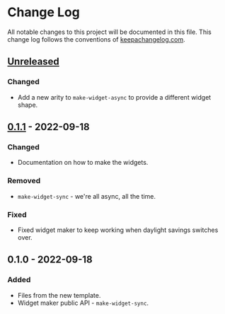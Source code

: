 # Change Log
All notable changes to this project will be documented in this file. This change log follows the conventions of [keepachangelog.com](http://keepachangelog.com/).

## [Unreleased]
### Changed
- Add a new arity to `make-widget-async` to provide a different widget shape.

## [0.1.1] - 2022-09-18
### Changed
- Documentation on how to make the widgets.

### Removed
- `make-widget-sync` - we're all async, all the time.

### Fixed
- Fixed widget maker to keep working when daylight savings switches over.

## 0.1.0 - 2022-09-18
### Added
- Files from the new template.
- Widget maker public API - `make-widget-sync`.

[Unreleased]: https://sourcehost.site/your-name/robot-name/compare/0.1.1...HEAD
[0.1.1]: https://sourcehost.site/your-name/robot-name/compare/0.1.0...0.1.1
